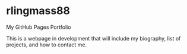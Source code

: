 # rlingmass88
My GitHub Pages Portfolio

This is a webpage in development that will include my biography, list of projects, and how to contact me.
